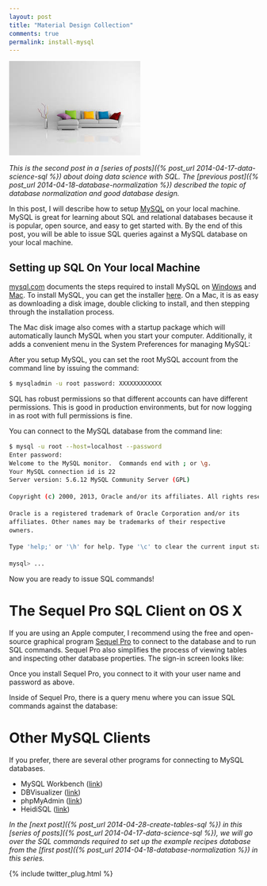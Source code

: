 ```yaml
---
layout: post
title: "Material Design Collection"
comments: true
permalink: install-mysql
---
```


![Test](/assets/test.jpg)

*This is the second post in a [series of posts]({% post_url 2014-04-17-data-science-sql %})
about doing data science with SQL. The [previous post]({% post_url 2014-04-18-database-normalization %})
described the topic of database normalization and good database design.*

In this post, I will describe how to setup [MySQL](http://www.mysql.com/)
on your local machine.  MySQL is great for learning about SQL and
relational databases because it is popular, open source, and easy
to get started with.  By the end of this post, you will be able to
issue SQL queries against a MySQL database on your local machine.

## Setting up SQL On Your local Machine

[mysql.com](mysql.com) documents the steps required
to install MySQL on
[Windows](https://dev.mysql.com/doc/refman/5.0/en/windows-installation.html)
and
[Mac](https://dev.mysql.com/doc/refman/5.0/en/macosx-installation.html).
To install MySQL, you can get the installer
[here](http://dev.mysql.com/downloads/mysql/).
On a Mac, it is as easy as downloading a disk image, double clicking to install,
and then stepping through the installation process.

The Mac disk image also comes with a startup package which will
automatically launch MySQL when you start your computer.  Additionally,
it adds a convenient menu in the System Preferences for managing
MySQL:

After you setup MySQL, you can set the root MySQL account 
from the command line by issuing the command:

```bash
$ mysqladmin -u root password: XXXXXXXXXXXX
```

SQL has robust permissions so that different accounts can have
different permissions. This is good in production environments, but
for now logging in as root with full permissions is fine.

You can connect to the MySQL database from the command line:

```bash
$ mysql -u root --host=localhost --password
Enter password: 
Welcome to the MySQL monitor.  Commands end with ; or \g.
Your MySQL connection id is 22
Server version: 5.6.12 MySQL Community Server (GPL)

Copyright (c) 2000, 2013, Oracle and/or its affiliates. All rights reserved.

Oracle is a registered trademark of Oracle Corporation and/or its
affiliates. Other names may be trademarks of their respective
owners.

Type 'help;' or '\h' for help. Type '\c' to clear the current input statement.

mysql> ...
```

Now you are ready to issue SQL commands!

# The Sequel Pro SQL Client on OS X

If you are using an Apple computer, I recommend using the free and
open-source graphical program [Sequel Pro](http://www.sequelpro.com/)
to connect to the database and to run SQL commands.  Sequel Pro also
simplifies the process of viewing tables and inspecting other
database properties. The sign-in screen looks like:


Once you install Sequel Pro, you connect to it with your user name
and password as above.

Inside of Sequel Pro, there is a query menu
where you can issue SQL commands against the database:


# Other MySQL Clients

If you prefer, there are several other programs for connecting to 
MySQL databases.

* MySQL Workbench ([link](http://dev.mysql.com/downloads/tools/workbench/))
* DBVisualizer ([link](http://www.dbvis.com/))
* phpMyAdmin ([link](http://www.phpmyadmin.net/home_page/))
* HeidiSQL ([link](http://www.heidisql.com/))

*In the [next post]({% post_url 2014-04-28-create-tables-sql %}) in this
[series of posts]({% post_url 2014-04-17-data-science-sql %}), 
we will go over the SQL commands
required to set up the example recipes database from the 
[first post]({% post_url 2014-04-18-database-normalization %}) 
in this series.*

{% include twitter_plug.html %}
